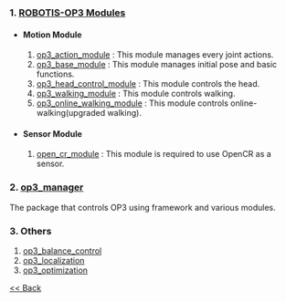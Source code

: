 ### 1. [ROBOTIS-OP3 Modules]
 - #### Motion Module
   1. [op3_action_module] : This module manages every joint actions.  
   2. [op3_base_module] : This module manages initial pose and basic functions.  
   3. [op3_head_control_module] : This module controls the head.  
   4. [op3_walking_module] : This module controls walking.  
   5. [op3_online_walking_module] : This module controls online-walking(upgraded walking).

 - #### Sensor Module
   1. [open_cr_module] : This module is required to use OpenCR as a sensor.  

### 2. [op3_manager]
  The package that controls OP3 using framework and various modules.   

### 3. Others
  1. [op3_balance_control]
  2. [op3_localization]
  3. [op3_optimization]


[&lt;&lt; Back](OP3-User's-Guide.md)  

[ROBOTIS-OP3 Modules]:https://github.com/ROBOTIS-GIT/ROBOTIS-Documents/wiki/ROBOTIS-OP3-Modules
[op3_action_module]:https://github.com/ROBOTIS-GIT/ROBOTIS-Documents/wiki/op3_action_module
[op3_base_module]:https://github.com/ROBOTIS-GIT/ROBOTIS-Documents/wiki/op3_base_module
[op3_head_control_module]:https://github.com/ROBOTIS-GIT/ROBOTIS-Documents/wiki/op3_head_control_module
[op3_walking_module]:https://github.com/ROBOTIS-GIT/ROBOTIS-Documents/wiki/op3_walking_module
[op3_online_walking_module]:https://github.com/ROBOTIS-GIT/ROBOTIS-Documents/wiki/op3_online_walking_module
[open_cr_module]:https://github.com/ROBOTIS-GIT/ROBOTIS-Documents/wiki/open_cr_module
[op3_manager]:https://github.com/ROBOTIS-GIT/ROBOTIS-Documents/wiki/op3_manager
[op3_balance_control]:https://github.com/ROBOTIS-GIT/ROBOTIS-Documents/wiki/op3_balance_control
[op3_localization]:https://github.com/ROBOTIS-GIT/ROBOTIS-Documents/wiki/op3_localization
[op3_optimization]:https://github.com/ROBOTIS-GIT/ROBOTIS-Documents/wiki/op3_optimization
